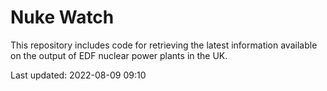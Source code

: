 # Nuke Watch

This repository includes code for retrieving the latest information available on the output of EDF nuclear power plants in the UK.

Last updated: 2022-08-09 09:10